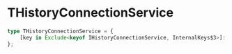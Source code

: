 # THistoryConnectionService

```ts
type THistoryConnectionService = {
    [key in Exclude<keyof IHistoryConnectionService, InternalKeys$3>]: unknown;
};
```


